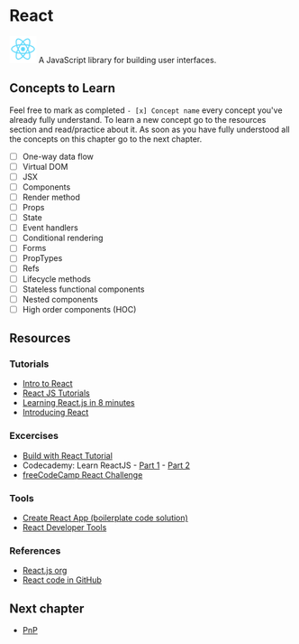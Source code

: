 # React
<img alt="React Logo" src="../assets/react-logo.png" width="48"> A JavaScript library for building user interfaces.

## Concepts to Learn
Feel free to mark as completed `- [x] Concept name` every concept you've already fully understand. To learn a new concept go to the resources section and read/practice about it. As soon as you have fully understood all the concepts on this chapter go to the next chapter.

  - [ ] One-way data flow
  - [ ] Virtual DOM
  - [ ] JSX
  - [ ] Components
  - [ ] Render method
  - [ ] Props
  - [ ] State
  - [ ] Event handlers
  - [ ] Conditional rendering
  - [ ] Forms
  - [ ] PropTypes
  - [ ] Refs
  - [ ] Lifecycle methods
  - [ ] Stateless functional components 
  - [ ] Nested components
  - [ ] High order components (HOC)

## Resources

### Tutorials
  * [Intro to React](https://reactjs.org/tutorial/tutorial.html)
  * [React JS Tutorials](https://www.youtube.com/playlist?list=PLoYCgNOIyGABj2GQSlDRjgvXtqfDxKm5b)
  * [Learning React.js in 8 minutes](https://medium.com/learning-new-stuff/learn-react-js-in-7-min-92a1ef023003)
  * [Introducing React](https://www.kirupa.com/react/introducing_react.htm)

### Excercises
  * [Build with React Tutorial](http://buildwithreact.com/tutorial)
  * Codecademy: Learn ReactJS - [Part 1](https://www.codecademy.com/learn/react-101) - [Part 2](https://www.codecademy.com/learn/react-102)
  * [freeCodeCamp React Challenge](http://hysterical-amusement.surge.sh/)

### Tools
  * [Create React App (boilerplate code solution)](https://github.com/facebookincubator/create-react-app)
  * [React Developer Tools](https://chrome.google.com/webstore/detail/react-developer-tools/fmkadmapgofadopljbjfkapdkoienihi)

### References
  * [React.js org](https://reactjs.org/)
  * [React code in GitHub](https://github.com/facebook/react)

## Next chapter
  * [PnP](../PnP/patterns-and-practices.md)